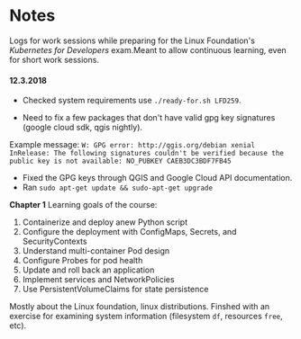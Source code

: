 # Notes
Logs for work sessions while preparing for the Linux Foundation's *Kubernetes for Developers* exam.Meant to allow continuous learning, even for short work sessions.

#### 12.3.2018
- Checked system requirements use `./ready-for.sh LFD259`.

- Need to fix a few packages that don't have valid gpg key signatures (google cloud sdk, qgis nightly).

Example message:
`W: GPG error: http://qgis.org/debian xenial InRelease: The following signatures couldn't be verified because the public key is not available: NO_PUBKEY CAEB3DC3BDF7FB45`

- Fixed the GPG keys through QGIS and Google Cloud API documentation.
- Ran `sudo apt-get update && sudo-apt-get upgrade`

**Chapter 1**
Learning goals of the course:
1.  Containerize and deploy anew Python script
2.  Configure the deployment with ConfigMaps, Secrets, and SecurityContexts
3.  Understand multi-container Pod design
4.  Configure Probes for pod health
5.  Update and roll back an application
6.  Implement services and NetworkPolicies
7.  Use PersistentVolumeClaims for state persistence


Mostly about the Linux foundation, linux distributions.  Finshed with an exercise for examining system information (filesystem `df`, resources `free`, etc).
